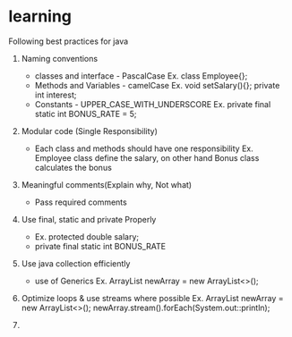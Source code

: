 # learning
Following best practices for java
1) Naming conventions 
   * classes and interface - PascalCase
   Ex. class Employee{};
   * Methods and Variables - camelCase
   Ex. void setSalary(){};
       private int interest;
   * Constants - UPPER_CASE_WITH_UNDERSCORE
   Ex. private final static int BONUS_RATE = 5;

2) Modular code (Single Responsibility)
    * Each class and methods should have one responsibility
    Ex. Employee class define the salary, on other hand Bonus class calculates the bonus

3) Meaningful comments(Explain why, Not what)
    * Pass required comments

4) Use final, static and private Properly
    * Ex. protected double salary;
    * private final static int BONUS_RATE

5) Use java collection efficiently
    * use of Generics
     Ex. ArrayList<String> newArray = new ArrayList<>();
6) Optimize loops & use streams where possible
    Ex. ArrayList<String> newArray = new ArrayList<>();
      newArray.stream().forEach(System.out::println);
7) 


     